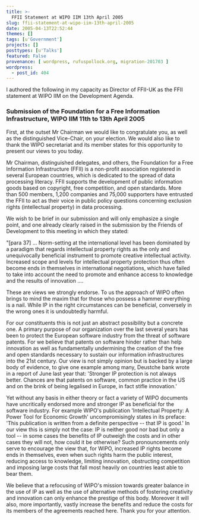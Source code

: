 ```yaml
---
title: >-
  FFII Statement at WIPO IIM 13th April 2005
slug: ffii-statement-at-wipo-iim-13th-april-2005
date: 2005-04-13T22:52:44
themes: []
tags: [u'Government']
projects: []
posttypes: [u'Talks']
featured: False
provenance: [ wordpress, rufuspollock.org, migration-201703 ]
wordpress:
  - post_id: 404
---
```


I authored the following in my capacity as Director of FFII-UK as the FFII statement at WIPO IIM on the Development Agenda.

### Submission of the Foundation for a Free Information Infrastructure, WIPO IIM 11th to 13th April 2005

First, at the outset Mr Chairman we would like to congratulate you, as well as the distinguished Vice-Chair, on your election. We would also like to thank the WIPO secretariat and its member states for this opportunity to present our views to you today.

Mr Chairman, distinguished delegates, and others, the Foundation for a Free Information Infrastructure (FFII) is a non-profit association registered in several European countries, which is dedicated to the spread of data processing literacy. FFII supports the development of public information goods based on copyright, free competition, and open standards. More than 500 members, 1,200 companies and 75,000 supporters have entrusted the FFII to act as their voice in public policy questions concerning exclusion rights (intellectual property) in data processing.

We wish to be brief in our submission and will only emphasize a single point, and one already clearly raised in the submission by the Friends of Development to this meeting in which they stated:

"[para 37] ... Norm-setting at the international level has been dominated by a paradigm that regards intellectual property rights as the only and unequivocally beneficial instrument to promote creative intellectual activity. Increased scope and levels for intellectual property protection thus often become ends in themselves in international negotiations, which have failed to take into account the need to promote and enhance access to knowledge and the results of innovation ....

These are views we strongly endorse. To us the approach of WIPO often brings to mind the maxim that for those who possess a hammer everything is a nail. While IP in the right circumstances can be beneficial, conversely in the wrong ones it is undoubtedly harmful.

For our constituents this is not just an abstract possibility but a concrete one. A primary purpose of our organization over the last several years has been to protect the European software industry from the threat of software patents. For we believe that patents on software hinder rather than help innovation as well as fundamentally undermining the creation of the free and open standards necessary to sustain our information infrastructures into the 21st century. Our view is not simply opinion but is backed by a large body of evidence, to give one example among many, Deustche bank wrote in a report of June last year that: 'Stronger IP protection is not always better. Chances are that patents on software, common practice in the US and on the brink of being legalised in Europe, in fact stifle innovation.'

Yet without any basis in either theory or fact a variety of WIPO documents have uncritically endorsed more and stronger IP as beneficial for the software industry. For example WIPO's publication 'Intellectual Property: A Power Tool for Economic Growth' uncompromisingly states in its preface: 'This publication is written from a definite perspective -- that IP is good.' In our view this is simply not the case: IP is neither good nor bad but only a tool -- in some cases the benefits of IP outweigh the costs and in other cases they will not, how could it be otherwise? Such pronouncements only serve to encourage the view that, for WIPO, increased IP rights become ends in themselves, even when such rights harm the public interest, reducing access to knowledge, limiting innovation, obstructing competition and imposing large costs that fall most heavily on countries least able to bear them.

We believe that a refocusing of WIPO's mission towards greater balance in the use of IP as well as the use of alternative methods of fostering creativity and innovation can only enhance the prestige of this body. Moreover it will also, more importantly, vastly increase the benefits and reduce the costs for its members of the agreements reached here. Thank you for your attention.


